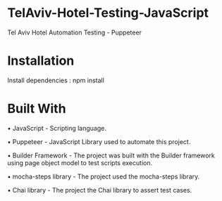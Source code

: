 # TelAviv-Hotel-Testing-JavaScript
Tel Aviv Hotel Automation Testing - Puppeteer

# Installation

Install dependencies : npm install


# Built With

• JavaScript - Scripting language.

• Puppeteer - JavaScript Library used to automate this project.

• Builder Framework - The project was built with the Builder framework using page object model to test scripts execution.

• mocha-steps library - The project used the mocha-steps library.

• Chai library - The project the Chai library to assert test cases.
